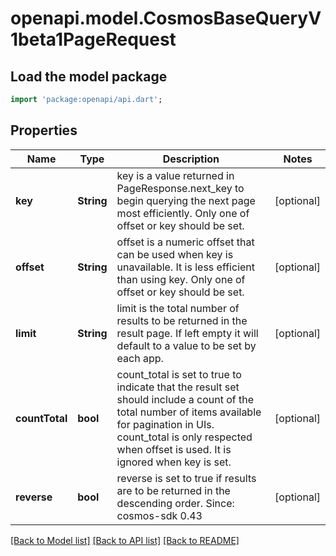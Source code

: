 # openapi.model.CosmosBaseQueryV1beta1PageRequest

## Load the model package
```dart
import 'package:openapi/api.dart';
```

## Properties
Name | Type | Description | Notes
------------ | ------------- | ------------- | -------------
**key** | **String** | key is a value returned in PageResponse.next_key to begin querying the next page most efficiently. Only one of offset or key should be set. | [optional] 
**offset** | **String** | offset is a numeric offset that can be used when key is unavailable. It is less efficient than using key. Only one of offset or key should be set. | [optional] 
**limit** | **String** | limit is the total number of results to be returned in the result page. If left empty it will default to a value to be set by each app. | [optional] 
**countTotal** | **bool** | count_total is set to true  to indicate that the result set should include a count of the total number of items available for pagination in UIs. count_total is only respected when offset is used. It is ignored when key is set. | [optional] 
**reverse** | **bool** | reverse is set to true if results are to be returned in the descending order.  Since: cosmos-sdk 0.43 | [optional] 

[[Back to Model list]](../README.md#documentation-for-models) [[Back to API list]](../README.md#documentation-for-api-endpoints) [[Back to README]](../README.md)


